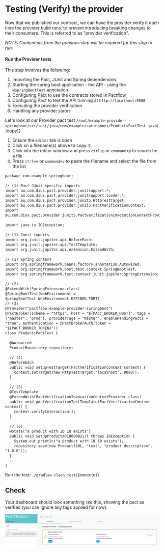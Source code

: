 # Testing (Verify) the provider

Now that we published our contract, we can have the provider verify it each time the provider build runs, to prevent introducing breaking changes to their consumers. This is referred to as "provider verification".

_NOTE: Credentials from the previous step will be required for this step to run._

#### Run the Provider tests

This step involves the following:

1. Importing the Pact, JUnit and Spring dependencies
1. Starting the spring boot application - the API - using the `@SpringBootTest` annotation
1. Configuring Pact to use the contracts stored in Pactflow
1. Configuring Pact to test the API running at `http://localhost:8080`
1. Executing the provider verification
1. Handling any provider states

Let's look at our Provider pact test `/root/example-provider-springboot/src/test/java/com/example/springboot/ProductsPactTest.java`{{copy}}

1. Ensure the `editor` tab is open
2. Click on a filename(s) above to copy it
3. Click into the editor window and press `ctrl+p` or `command+p` to search for a file
4. Press `ctrl+v` or `command+v` to paste the filename and select the file from the list

```
package com.example.springboot;

// (1) Pact JUnit specific imports
import au.com.dius.pact.provider.junitsupport.*;
import au.com.dius.pact.provider.junitsupport.loader.*;
import au.com.dius.pact.provider.junit5.HttpTestTarget;
import au.com.dius.pact.provider.junit5.PactVerificationContext;
import au.com.dius.pact.provider.junit5.PactVerificationInvocationContextProvider;

import java.io.IOException;

// (1) Junit imports
import org.junit.jupiter.api.BeforeEach;
import org.junit.jupiter.api.TestTemplate;
import org.junit.jupiter.api.extension.ExtendWith;

// (1) Spring context
import org.springframework.beans.factory.annotation.Autowired;
import org.springframework.boot.test.context.SpringBootTest;
import org.springframework.test.context.junit.jupiter.SpringExtension;

// (2)
@ExtendWith(SpringExtension.class)
@SpringBootTest(webEnvironment = SpringBootTest.WebEnvironment.DEFINED_PORT)
// (3)
@Provider("pactflow-example-provider-springboot")
@PactBroker(scheme = "https", host = "${PACT_BROKER_HOST}", tags = {"master", "prod"}, providerTags = "master", enablePendingPacts = "true", authentication = @PactBrokerAuth(token = "${PACT_BROKER_TOKEN}"))
class ProductsPactTest {

  @Autowired
  ProductRepository repository;

  // (4)
  @BeforeEach
  public void setupTestTarget(PactVerificationContext context) {
    context.setTarget(new HttpTestTarget("localhost", 8080));
  }

  // (5)
  @TestTemplate
  @ExtendWith(PactVerificationInvocationContextProvider.class)
  public void pactVerificationTestTemplate(PactVerificationContext context) {
    context.verifyInteraction();
  }

  // (6)
  @State("a product with ID 10 exists")
  public void setupProductX010000021() throws IOException {
    System.out.println("a product with ID 10 exists");
    repository.save(new Product(10L, "test", "product description", "1.0.0"));
  }
  ...
}
```

Run the test: `./gradlew clean test`{{execute}}

## Check

Your dashboard should look something like this, showing the pact as verified (you can ignore any tags applied for now).

![pactflow-dashboard-provider-verifier](./assets/pactflow-dashboard-provider-verified-prod.png)

